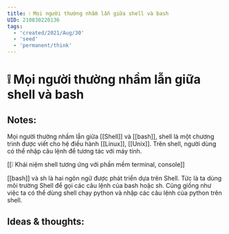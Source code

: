 ```yaml
---
title: ❕ Mọi người thường nhầm lẫn giữa shell và bash
UID: 210830220136
tags:
  - 'created/2021/Aug/30'
  - 'seed'
  - 'permanent/think'
---
```

# ❕ Mọi người thường nhầm lẫn giữa shell và bash

## Notes:
Mọi người thường nhầm lẫn giữa [[Shell]] và [[bash]], shell là một chương trình được viết cho hệ điều hành [[Linux]], [[Unix]]. Trên shell, người dùng có thể nhập câu lệnh để tương tác với máy tính.

[[❕ Khái niệm shell tương ứng với phần mềm terminal, console]]

[[bash]] và sh là hai ngôn ngữ được phát triển dựa trên Shell. Tức là ta dùng môi trường Shell để gọi các câu lệnh của bash hoặc sh. Cũng giống như việc ta có thể dùng shell chạy python và nhập các câu lệnh của python trên shell.

## Ideas & thoughts:

